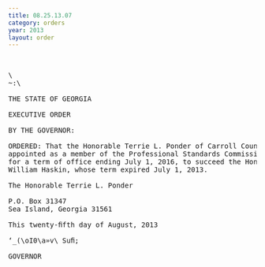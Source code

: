 ```yaml
---
title: 08.25.13.07
category: orders
year: 2013
layout: order
---
```


<pre> 

\
~:\

THE STATE OF GEORGIA

EXECUTIVE ORDER

BY THE GOVERNOR:

ORDERED: That the Honorable Terrie L. Ponder of Carroll County, Georgia, is
appointed as a member of the Professional Standards Commission,
for a term of office ending July 1, 2016, to succeed the Honorable
William Haskin, whose term expired July 1, 2013.

The Honorable Terrie L. Ponder

P.O. Box 31347
Sea Island, Georgia 31561

This twenty-ﬁfth day of August, 2013

‘_(\oI0\a»v\ Suﬁ;

GOVERNOR

</pre>
